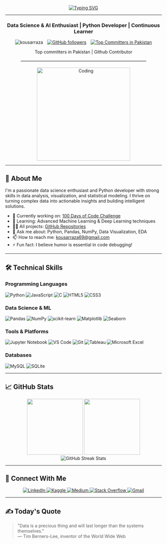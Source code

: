 <div  align="center"><a  href="https://git.io/typing-svg"><img src="https://readme-typing-svg.demolab.com?font=Exo+2&weight=80&size=24&duration=8000&pause=1000&color=1AA1F7&center=true&vCenter=true&random=false&width=435&lines=Hey+%F0%9F%91%8B%2C+I'm+Kousar+Raza;" alt="Typing SVG" /></a></div>  
<hr>           
<h3 align="center">Data Science & AI Enthusiast | Python Developer | Continuous Learner</h3>
<p align="center">
  <img src="https://komarev.com/ghpvc/?username=kousarraza&label=Profile%20views&color=0e75b6&style=flat" alt="kousarraza" style="display: inline-block; margin-right: 10px;" />
  <a href="https://github.com/kousarraza?tab=followers" style="display: inline-block; margin-right: 10px;">
    <img src="https://img.shields.io/github/followers/kousarraza?label=Followers&style=social" alt="GitHub followers" />
  </a>
  <a href="https://user-badge.committers.top/pakistan/kousarraza" style="display: inline-block;">
    <img src="https://user-badge.committers.top/pakistan/kousarraza.svg" alt="Top Committers in Pakistan" />
  </a>
</p>

<p align="center">
  <span>Top committers in Pakistan | Github Contributor</span>
</p>

<hr style="border-top: 1px solid #ccc; width: 80%; margin: 20px auto;">



<p align="center">
  <img src="https://media.tenor.com/rePDfDWO3XoAAAAd/hacking.gif" alt="Coding" width="300">
</p>

---

## 🚀 About Me

I'm a passionate data science enthusiast and Python developer with strong skills in data analysis, visualization, and statistical modeling. I thrive on turning complex data into actionable insights and building intelligent solutions.

- 🔭 Currently working on: [100 Days of Code Challenge](https://github.com/kousarraza/100-Days-of-Code_Zero_to_Hero)
- 🌱 Learning: Advanced Machine Learning & Deep Learning techniques
- 👨‍💻 All projects: [GitHub Repositories](https://github.com/kousarraza?tab=repositories)
- 💬 Ask me about: Python, Pandas, NumPy, Data Visualization, EDA
- 📫 How to reach me: kousarraza69@gmail.com
- ⚡ Fun fact: I believe humor is essential in code debugging!

---

## 🛠 Technical Skills

### Programming Languages
![Python](https://img.shields.io/badge/python-3670A0?style=for-the-badge&logo=python&logoColor=ffdd54)
![JavaScript](https://img.shields.io/badge/javascript-%23323330.svg?style=for-the-badge&logo=javascript&logoColor=%23F7DF1E)
![C](https://img.shields.io/badge/c-%2300599C.svg?style=for-the-badge&logo=c&logoColor=white)
![HTML5](https://img.shields.io/badge/html5-%23E34F26.svg?style=for-the-badge&logo=html5&logoColor=white)
![CSS3](https://img.shields.io/badge/css3-%231572B6.svg?style=for-the-badge&logo=css3&logoColor=white)

### Data Science & ML
![Pandas](https://img.shields.io/badge/pandas-%23150458.svg?style=for-the-badge&logo=pandas&logoColor=white)
![NumPy](https://img.shields.io/badge/numpy-%23013243.svg?style=for-the-badge&logo=numpy&logoColor=white)
![scikit-learn](https://img.shields.io/badge/scikit--learn-%23F7931E.svg?style=for-the-badge&logo=scikit-learn&logoColor=white)
![Matplotlib](https://img.shields.io/badge/Matplotlib-%23ffffff.svg?style=for-the-badge&logo=Matplotlib&logoColor=black)
![Seaborn](https://img.shields.io/badge/Seaborn-%230C55A5.svg?style=for-the-badge&logo=seaborn&logoColor=white)

### Tools & Platforms
![Jupyter Notebook](https://img.shields.io/badge/jupyter-%23FA0F00.svg?style=for-the-badge&logo=jupyter&logoColor=white)
![VS Code](https://img.shields.io/badge/VS%20Code-0078d7.svg?style=for-the-badge&logo=visual-studio-code&logoColor=white)
![Git](https://img.shields.io/badge/git-%23F05033.svg?style=for-the-badge&logo=git&logoColor=white)
![Tableau](https://img.shields.io/badge/Tableau-E97627.svg?style=for-the-badge&logo=Tableau&logoColor=white)
![Microsoft Excel](https://img.shields.io/badge/Microsoft_Excel-217346?style=for-the-badge&logo=microsoft-excel&logoColor=white)

### Databases
![MySQL](https://img.shields.io/badge/mysql-%2300f.svg?style=for-the-badge&logo=mysql&logoColor=white)
![SQLite](https://img.shields.io/badge/sqlite-%2307405e.svg?style=for-the-badge&logo=sqlite&logoColor=white)

---

## 📈 GitHub Stats

<div align="center">
  
  <img height="180em" src="https://github-readme-stats.vercel.app/api?username=kousarraza&show_icons=true&theme=radical&include_all_commits=true&count_private=true"/>
  <img height="180em" src="https://github-readme-stats.vercel.app/api/top-langs/?username=kousarraza&layout=compact&langs_count=8&theme=radical"/>
  
  <img src="https://github-readme-streak-stats.herokuapp.com/?user=kousarraza&theme=radical" alt="GitHub Streak Stats">
  
</div>

---

## 🤝 Connect With Me

<p align="center">
  <a href="https://www.linkedin.com/in/kousarraza110/" target="_blank">
    <img src="https://img.shields.io/badge/LinkedIn-0077B5?style=for-the-badge&logo=linkedin&logoColor=white" alt="LinkedIn">
  </a>
  <a href="https://www.kaggle.com/kousarraza" target="_blank">
    <img src="https://img.shields.io/badge/Kaggle-20BEFF?style=for-the-badge&logo=Kaggle&logoColor=white" alt="Kaggle">
  </a>
  <a href="https://medium.com/@kousarraza69" target="_blank">
    <img src="https://img.shields.io/badge/Medium-12100E?style=for-the-badge&logo=medium&logoColor=white" alt="Medium">
  </a>
  <a href="https://stackoverflow.com/users/10299653/kousar-raza" target="_blank">
    <img src="https://img.shields.io/badge/Stack_Overflow-FE7A16?style=for-the-badge&logo=stack-overflow&logoColor=white" alt="Stack Overflow">
  </a>
  <a href="mailto:kousarraza69@gmail.com">
    <img src="https://img.shields.io/badge/Gmail-D14836?style=for-the-badge&logo=gmail&logoColor=white" alt="Gmail">
  </a>
</p>

---

## ✍️ Today's Quote

> "Data is a precious thing and will last longer than the systems themselves."  
> — Tim Berners-Lee, inventor of the World Wide Web
